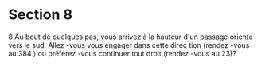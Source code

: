 # Section 8

8
Au bout de quelques pas, vous arrivez à la hauteur d'un passage
orienté vers le sud. Allez -vous vous engager dans cette direc tion
(rendez -vous au 384 ) ou préférez -vous continuer tout droit
(rendez -vous au 23)?
